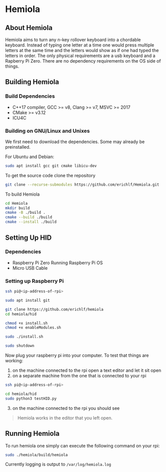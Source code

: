 # Hemiola
## About Hemiola

Hemiola aims to turn any n-key rollover keyboard into a chordable keyboard.
Instead of typing one letter at a time one would press multiple letters at
the same time and the letters would show as if one had typed the letters
in order. The only physical requirements are a usb keyboard and a
Rapberry Pi Zero. There are no dependency requirements on the OS side of
things.

## Building Hemiola
### Build Dependencies
- C++17 compiler, GCC >= v8, Clang >= v7, MSVC >= 2017
- CMake >= v3.12
- ICU4C

### Building on GNU/Linux and Unixes

We first need to download the dependencies. Some may already be
preinstalled.

For Ubuntu and Debian:

```bash
sudo apt install gcc git cmake libicu-dev
```

To get the source code clone the repository

```bash
git clone --recurse-submodules https://github.com/erichlf/Hemiola.git
```

To build Hemiola

```bash
cd Hemiola
mkdir build
cmake -B ./build .
cmake --build ./build
cmake --install ./build
```

## Setting Up HID
### Dependencies
- Raspberry Pi Zero Running Raspberry Pi OS
- Micro USB Cable

### Setting up Raspberry Pi

```bash
ssh pi@<ip-address-of-rpi>

sudo apt install git

git clone https://github.com/erichlf/hemiola
cd hemiola/hid

chmod +x install.sh
chmod +x enableModules.sh

sudo ./install.sh

sudo shutdown
```

Now plug your raspberry pi into your computer. To test that things are working:
1. on the machine connected to the rpi open a text editor and let it sit open
2. on a separate machine from the one that is connected to your rpi
```bash
ssh pi@<ip-address-of-rpi>

cd hemiola/hid
sudo python3 testHID.py
```
3. on the machine connected to the rpi you should see
> Hemiola
> works
in the editor that you left open.

## Running Hemiola
To run hemiola one simply can execute the following command on your rpi:
```bash
sudo ./hemiola/build/hemiola
```

Currently logging is output to `/var/log/hemiola.log`
